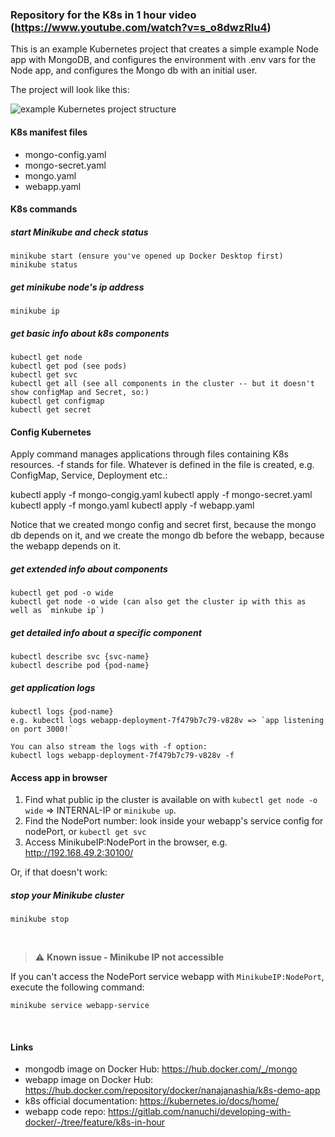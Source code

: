 ### Repository for the K8s in 1 hour video (https://www.youtube.com/watch?v=s_o8dwzRlu4)

This is an example Kubernetes project that creates a simple example Node app with MongoDB, and configures the environment with .env vars for the Node app, and configures the Mongo db with an initial user.

The project will look like this:

![example Kubernetes project structure](config.png)

#### K8s manifest files

- mongo-config.yaml
- mongo-secret.yaml
- mongo.yaml
- webapp.yaml

#### K8s commands

##### start Minikube and check status

    minikube start (ensure you've opened up Docker Desktop first)
    minikube status

##### get minikube node's ip address

    minikube ip

##### get basic info about k8s components

    kubectl get node
    kubectl get pod (see pods)
    kubectl get svc
    kubectl get all (see all components in the cluster -- but it doesn't show configMap and Secret, so:)
    kubectl get configmap
    kubectl get secret

#### Config Kubernetes

Apply command manages applications through files containing K8s resources. -f stands for file. Whatever is defined in the file is created, e.g. ConfigMap, Service, Deployment etc.:

kubectl apply -f mongo-congig.yaml
kubectl apply -f mongo-secret.yaml
kubectl apply -f mongo.yaml
kubectl apply -f webapp.yaml

Notice that we created mongo config and secret first, because the mongo db depends on it, and we create the mongo db before the webapp, because the webapp depends on it.

##### get extended info about components

    kubectl get pod -o wide
    kubectl get node -o wide (can also get the cluster ip with this as well as `minkube ip`)

##### get detailed info about a specific component

    kubectl describe svc {svc-name}
    kubectl describe pod {pod-name}

##### get application logs

    kubectl logs {pod-name}
    e.g. kubectl logs webapp-deployment-7f479b7c79-v828v => `app listening on port 3000!`

    You can also stream the logs with -f option:
    kubectl logs webapp-deployment-7f479b7c79-v828v -f

#### Access app in browser

1. Find what public ip the cluster is available on with `kubectl get node -o wide` => INTERNAL-IP or `minikube up`.
2. Find the NodePort number: look inside your webapp's service config for nodePort, or `kubectl get svc`
3. Access MinikubeIP:NodePort in the browser, e.g. http://192.168.49.2:30100/

Or, if that doesn't work:

##### stop your Minikube cluster

    minikube stop

<br />

> :warning: **Known issue - Minikube IP not accessible**

If you can't access the NodePort service webapp with `MinikubeIP:NodePort`, execute the following command:

    minikube service webapp-service

<br />

#### Links

- mongodb image on Docker Hub: https://hub.docker.com/_/mongo
- webapp image on Docker Hub: https://hub.docker.com/repository/docker/nanajanashia/k8s-demo-app
- k8s official documentation: https://kubernetes.io/docs/home/
- webapp code repo: https://gitlab.com/nanuchi/developing-with-docker/-/tree/feature/k8s-in-hour
